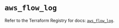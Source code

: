 # `aws_flow_log`

Refer to the Terraform Registry for docs: [`aws_flow_log`](https://registry.terraform.io/providers/hashicorp/aws/6.6.0/docs/resources/flow_log).
